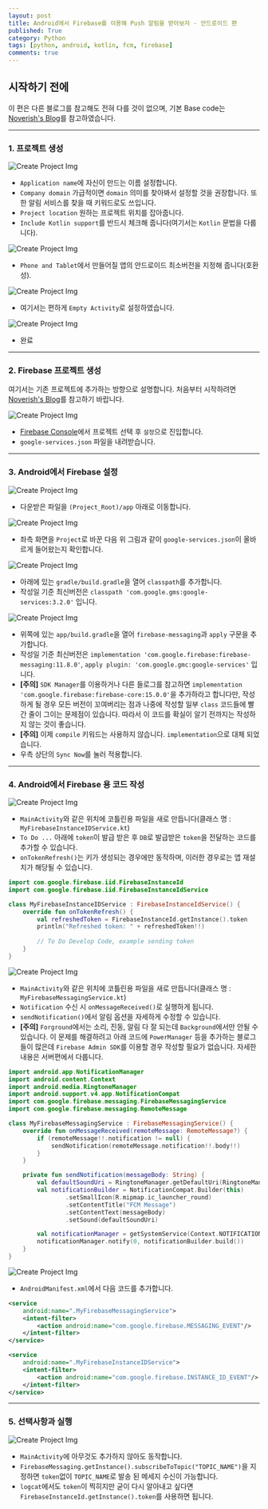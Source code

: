 ```yaml
---
layout: post
title: Android에서 Firebase를 이용해 Push 알림을 받아보자 - 안드로이드 편
published: True
category: Python
tags: [python, android, kotlin, fcm, firebase]
comments: true
---
```


## 시작하기 전에

이 편은 다른 블로그를 참고해도 전혀 다를 것이 없으며, 기본 Base code는 [Noverish's Blog](http://noverish.me/blog/Android-Kotlin-Firebase-Push-Notification/)를 참고하였습니다.

---

### 1. 프로젝트 생성

![Create Project Img](/asset/img/kotlin_noti/1.png)

* `Application name`에 자신이 만드는 이름 설정합니다.
* `Company domain` 가급적이면 `domain` 의미를 찾아봐서 설정할 것을 권장합니다. 또한 알림 서비스를 찾을 때 키워드로도 쓰입니다.
* `Project location` 원하는 프로젝트 위치를 잡아줍니다.
* `Include Kotlin support`를 반드시 체크해 줍니다(여기서는 `Kotlin` 문법을 다룹니다).


![Create Project Img](/asset/img/kotlin_noti/2.png)

* `Phone and Tablet`에서 만들어질 앱의 안드로이드 최소버전을 지정해 줍니다(호환성).


![Create Project Img](/asset/img/kotlin_noti/3.png)

* 여기서는 편하게 `Empty Activity`로 설정하였습니다.


![Create Project Img](/asset/img/kotlin_noti/4.png)

* 완료


---

### 2. Firebase 프로젝트 생성

여기서는 기존 프로젝트에 추가하는 방향으로 설명합니다.
처음부터 시작하려면 [Noverish's Blog](http://noverish.me/blog/Android-Kotlin-Firebase-Push-Notification)를 참고하기 바랍니다.


![Create Project Img](/asset/img/kotlin_noti/5.png)

* [Firebase Console](https://console.firebase.google.com)에서 프로젝트 선택 후 `설정`으로 진입합니다.
* `google-services.json` 파일을 내려받습니다.


---

### 3. Android에서 Firebase 설정

![Create Project Img](/asset/img/kotlin_noti/6.png)

* 다운받은 파일을 `(Project_Root)/app` 아래로 이동합니다.


![Create Project Img](/asset/img/kotlin_noti/7.png)

* 좌측 화면을 `Project`로 바꾼 다음 위 그림과 같이 `google-services.json`이 올바르게 들어왔는지 확인합니다.


![Create Project Img](/asset/img/kotlin_noti/36.png)

* 아래에 있는 `gradle/build.gradle`을 열어 `classpath`를 추가합니다.
* 작성일 기준 최신버전은 `classpath 'com.google.gms:google-services:3.2.0'` 입니다.


![Create Project Img](/asset/img/kotlin_noti/9.png)

* 위쪽에 있는 `app/build.gradle`을 열어 `firebase-messaging`과 `apply` 구문을 추가합니다.
* 작성일 기준 최신버전은 `implementation 'com.google.firebase:firebase-messaging:11.8.0'`, `apply plugin: 'com.google.gmc:google-services'` 입니다.
* **[주의]** `SDK Manager`를 이용하거나 다른 들로그를 참고하면 `implementation 'com.google.firebase:firebase-core:15.0.0'`을 추가하라고 합니다만, 작성하게 될 경우 모든 버전이 꼬여버리는 점과 나중에 작성할 일부 `class` 코드들에 빨간 줄이 그이는 문제점이 있습니다. 따라서 이 코드를 확실이 알기 전까지는 작성하지 않는 것이 좋습니다.
* **[주의]** 이제 `compile` 키워드는 사용하지 않습니다. `implementation`으로 대체 되었습니다.
* 우측 상단의 `Sync Now`를 눌러 적용합니다.


---

### 4. Android에서 Firebase 용 코드 작성

![Create Project Img](/asset/img/kotlin_noti/10.png)

* `MainActivity`와 같은 위치에 코틀린용 파일을 새로 만듭니다(클래스 명 : `MyFirebaseInstanceIDService.kt`)
* `To Do ...` 아래에 `token`이 발급 받은 후 `DB`로 발급받은 `token`을 전달하는 코드를 추가할 수 있습니다.
* `onTokenRefresh()`는 키가 생성되는 경우에만 동작하며, 이러한 경우로는 앱 재설치가 해당될 수 있습니다.

```kotlin
import com.google.firebase.iid.FirebaseInstanceId
import com.google.firebase.iid.FirebaseInstanceIdService

class MyFirebaseInstanceIDService : FirebaseInstanceIdService() {
    override fun onTokenRefresh() {
        val refreshedToken = FirebaseInstanceId.getInstance().token
        println("Refreshed token: " + refreshedToken!!)
                                   
        // To Do Develop Code, example sending token
    }
}
```


![Create Project Img](/asset/img/kotlin_noti/11.png)
* `MainActivity`와 같은 위치에 코틀린용 파일을 새로 만듭니다(클래스 명 : `MyFirebaseMessagingService.kt`)
* `Notification` 수신 시 `onMessageReceived()`로 실행하게 됩니다.
* `sendNotification()`에서 알림 옵션을 자세하게 수정할 수 있습니다.
* **[주의]** `Forground`에서는 소리, 진동, 알림 다 잘 되는데 `Background`에서만 안될 수 있습니다. 이 문제를 해결하려고 아래 코드에 `PowerManager` 등을 추가하는 블로그들이 많은데 `Firebase Admin SDK`를 이용할 경우 작성할 필요가 없습니다. 자세한 내용은 서버편에서 다룹니다.

```kotlin
import android.app.NotificationManager
import android.content.Context
import android.media.RingtoneManager
import android.support.v4.app.NotificationCompat
import com.google.firebase.messaging.FirebaseMessagingService
import com.google.firebase.messaging.RemoteMessage

class MyFirebaseMessagingService : FirebaseMessagingService() {
    override fun onMessageReceived(remoteMessage: RemoteMessage?) {
        if (remoteMessage!!.notification != null) {
            sendNotification(remoteMessage.notification!!.body!!)
        }
    }

    private fun sendNotification(messageBody: String) {
        val defaultSoundUri = RingtoneManager.getDefaultUri(RingtoneManager.TYPE_NOTIFICATION)
        val notificationBuilder = NotificationCompat.Builder(this)
                .setSmallIcon(R.mipmap.ic_launcher_round)
                .setContentTitle("FCM Message")
                .setContentText(messageBody)
                .setSound(defaultSoundUri)

        val notificationManager = getSystemService(Context.NOTIFICATION_SERVICE) as NotificationManager
        notificationManager.notify(0, notificationBuilder.build())
    }
}
```


![Create Project Img](/asset/img/kotlin_noti/12.png)

* `AndroidManifest.xml`에서 다음 코드를 추가합니다.

```xml
<service
    android:name=".MyFirebaseMessagingService">
    <intent-filter>
        <action android:name="com.google.firebase.MESSAGING_EVENT"/>
    </intent-filter>
</service>

<service
    android:name=".MyFirebaseInstanceIDService">
    <intent-filter>
        <action android:name="com.google.firebase.INSTANCE_ID_EVENT"/>
    </intent-filter>
</service>
```

---

### 5. 선택사항과 실행

![Create Project Img](/asset/img/kotlin_noti/35.png)

* `MainActivity`에 아무것도 추가하지 않아도 동작합니다.
* `FirebaseMessaging.getInstance().subscribeToTopic("TOPIC_NAME")`을 지정하면 `token`없이 `TOPIC_NAME`로 발송 된 메세지 수신이 가능합니다.
* `logcat`에서도 `token`이 찍히지만 굳이 다시 알아내고 싶다면 `FirebaseInstanceId.getInstance().token`를 사용하면 됩니다.
